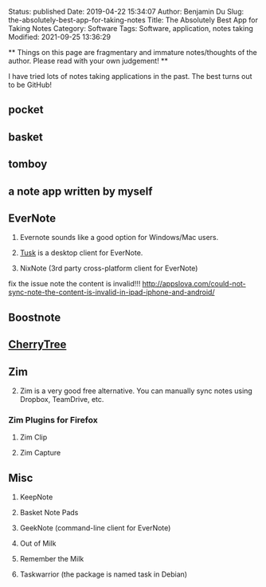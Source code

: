 Status: published
Date: 2019-04-22 15:34:07
Author: Benjamin Du
Slug: the-absolutely-best-app-for-taking-notes
Title: The Absolutely Best App for Taking Notes
Category: Software
Tags: Software, application, notes taking
Modified: 2021-09-25 13:36:29

**
Things on this page are fragmentary and immature notes/thoughts of the author.
Please read with your own judgement!
**

I have tried lots of notes taking applications in the past. 
The best turns out to be GitHub!

## pocket

## basket

## tomboy

## a note app written by myself

## EverNote

1. Evernote sounds like a good option for Windows/Mac users.

2. [Tusk](https://champloohq.github.io/tusk/) is a desktop client for EverNote.

3. NixNote (3rd party cross-platform client for EverNote)

fix the issue note the content is invalid!!!
http://appslova.com/could-not-sync-note-the-content-is-invalid-in-ipad-iphone-and-android/

## Boostnote

## [CherryTree](http://www.giuspen.com/cherrytree/)

## Zim

2. Zim is a very good free alternative.
    You can manually sync notes using Dropbox, TeamDrive, etc.

### Zim Plugins for Firefox

1. Zim Clip

2. Zim Capture

## Misc

1. KeepNote

5. Basket Note Pads

3. GeekNote (command-line client for EverNote)

1. Out of Milk

2. Remember the Milk

4. Taskwarrior (the package is named task in Debian)
